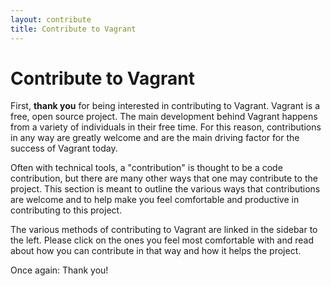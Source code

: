 ```yaml
---
layout: contribute
title: Contribute to Vagrant
---
```

# Contribute to Vagrant

First, <strong>thank you</strong> for being interested in contributing
to Vagrant.  Vagrant is a free, open source project. The main development
behind Vagrant happens from a variety of individuals in their free time.
For this reason, contributions in any way are greatly welcome and are the
main driving factor for the success of Vagrant today.

Often with technical tools, a "contribution" is thought to be a code
contribution, but there are many other ways that one may contribute to
the project. This section is meant to outline the various ways that
contributions are welcome and to help make you feel comfortable and
productive in contributing to this project.

The various methods of contributing to Vagrant are linked in the
sidebar to the left. Please click on the ones you feel most comfortable
with and read about how you can contribute in that way and how it helps
the project.

Once again: Thank you!
